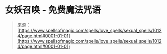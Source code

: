 <!--yml

category: 未分类

date: 2024-06-12 18:46:46

-->

# 女妖召唤 - 免费魔法咒语

> 来源：[https://www.spellsofmagic.com/spells/love_spells/sexual_spells/10124/page.html#0001-01-01](https://www.spellsofmagic.com/spells/love_spells/sexual_spells/10124/page.html#0001-01-01)
